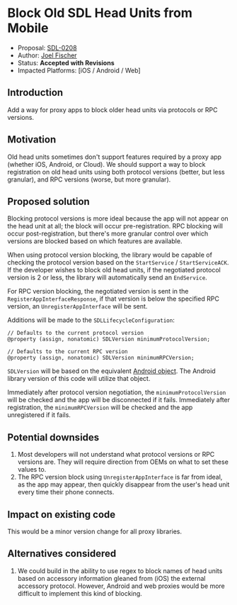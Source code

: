 # Block Old SDL Head Units from Mobile

* Proposal: [SDL-0208](0208-block-old-sdl-protocols.md)
* Author: [Joel Fischer](https://github.com/joeljfischer)
* Status: **Accepted with Revisions**
* Impacted Platforms: [iOS / Android / Web]

## Introduction

Add a way for proxy apps to block older head units via protocols or RPC versions.

## Motivation

Old head units sometimes don't support features required by a proxy app (whether iOS, Android, or Cloud). We should support a way to block registration on old head units using both protocol versions (better, but less granular), and RPC versions (worse, but more granular).

## Proposed solution

Blocking protocol versions is more ideal because the app will not appear on the head unit at all; the block will occur pre-registration. RPC blocking will occur post-registration, but there's more granular control over which versions are blocked based on which features are available.

When using protocol version blocking, the library would be capable of checking the protocol version based on the `StartService` / `StartServiceACK`. If the developer wishes to block old head units, if the negotiated protocol version is 2 or less, the library will automatically send an `EndService`.

For RPC version blocking, the negotiated version is sent in the `RegisterAppInterfaceResponse`, if that version is below the specified RPC version, an `UnregisterAppInterface` will be sent.

Additions will be made to the `SDLLifecycleConfiguration`:

```objc
// Defaults to the current protocol version
@property (assign, nonatomic) SDLVersion minimumProtocolVersion;

// Defaults to the current RPC version
@property (assign, nonatomic) SDLVersion minimumRPCVersion;
```

`SDLVersion` will be based on the equivalent [Android object](https://github.com/smartdevicelink/sdl_android/blob/master/sdl_android/src/main/java/com/smartdevicelink/util/Version.java). The Android library version of this code will utilize that object.

Immediately after protocol version negotiation, the `minimumProtocolVersion` will be checked and the app will be disconnected if it fails. Immediately after registration, the `minimumRPCVersion` will be checked and the app unregistered if it fails.

## Potential downsides

1. Most developers will not understand what protocol versions or RPC versions are. They will require direction from OEMs on what to set these values to.
2. The RPC version block using `UnregisterAppInterface` is far from ideal, as the app may appear, then quickly disappear from the user's head unit every time their phone connects.

## Impact on existing code

This would be a minor version change for all proxy libraries.

## Alternatives considered

1. We could build in the ability to use regex to block names of head units based on accessory information gleaned from (iOS) the external accessory protocol. However, Android and web proxies would be more difficult to implement this kind of blocking.
